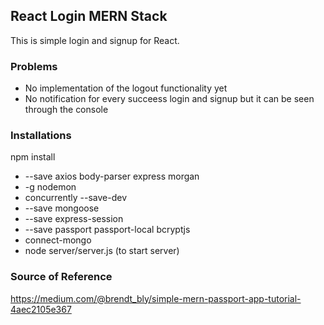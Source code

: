 ## React Login MERN Stack

This is simple login and signup for React.

### Problems
* No implementation of the logout functionality yet
* No notification for every succeess login and signup but it can be seen through the console

### Installations
npm install
* --save axios body-parser express morgan
* -g nodemon
* concurrently --save-dev
* --save mongoose
* --save express-session
* --save passport passport-local bcryptjs
* connect-mongo
* node server/server.js (to start server)

### Source of Reference
https://medium.com/@brendt_bly/simple-mern-passport-app-tutorial-4aec2105e367
